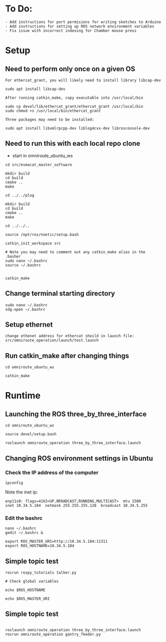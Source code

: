 # To Do: 
```
- Add instructions for port permisions for writing sketches to Arduino
- Add instructions for setting up ROS network environment variables
- Fix issue with incorrect indexing for Chamber mouse press
```
# Setup

## Need to perform only once on a given OS
```
For ethercat_grant, you will likely need to install library libcap-dev

sudo apt install libcap-dev

After running catkin_make, copy executable into /usr/local/bin

sudo cp devel/lib/ethercat_grant/ethercat_grant /usr/local/bin
sudo chmod +s /usr/local/bin/ethercat_grant

Three packages may need to be installed:

sudo apt install libxmlrpcpp-dev liblog4cxx-dev librosconsole-dev
```

## Need to run this with each local repo clone

- start in omniroute_ubuntu_ws

```
cd src/esmacat_master_software

mkdir build
cd build
cmake ..
make

cd ../../plog

mkdir build
cd build
cmake ..
make

cd ../../..

source /opt/ros/noetic/setup.bash

catkin_init_workspace src

# Note you may need to comment out any catkin_make alias in the .basher
sudo nano ~/.bashrc 
source ~/.bashrc


catkin_make
```

## Change terminal starting directory

```
sudo nano ~/.bashrc
xdg-open ~/.bashrc
```

## Setup ethernet
```
change ethenet address for ethercat sheild in launch file:
src/omniroute_operation/launch/test.launch

```

## Run catkin_make after changing things
```
cd omniroute_ubuntu_ws

catkin_make
```

# Runtime

## Launching the ROS three_by_three_interface
```
cd omniroute_ubuntu_ws

source devel/setup.bash

roslaunch omniroute_operation three_by_three_interface.launch
```
## Changing ROS environment settings in Ubuntu

### Check the IP address of the computer
```
ipconfig
```
Note the inet ip: 
```
enp11s0: flags=4163<UP,BROADCAST,RUNNING,MULTICAST>  mtu 1500
inet 10.34.5.184  netmask 255.255.255.128  broadcast 10.34.5.255
```
### Edit the bashrc
```
nano ~/.bashrc
gedit ~/.bashrc &

export ROS_MASTER_URI=http://10.34.5.184:11311
export ROS_HOSTNAME=10.34.5.184
```

## Simple topic test
```
rosrun rospy_tutorials talker.py 

# Check global variables

echo $ROS_HOSTNAME

echo $ROS_MASTER_URI

```

## Simple topic test
```

roslaunch omniroute_operation three_by_three_interface.launch 
rosrun omniroute_operation gantry_feeder.py 

```